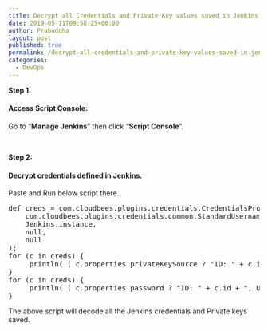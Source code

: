 ```yaml
---
title: Decrypt all Credentials and Private Key values saved in Jenkins vault using Script
date: 2019-05-11T09:58:25+00:00
author: Prabuddha
layout: post
published: true
permalink: /decrypt-all-credentials-and-private-key-values-saved-in-jenkins-vault-using-script/
categories:
  - DevOps
---
```

<strong>Step 1:</strong>
<h4 id="4b50" class="graf graf--h4 graf-after--p">Access Script Console:</h4>
<p id="d5dc" class="graf graf--p graf-after--h4">Go to “<strong>Manage Jenkins</strong>” then click “<strong>Script Console</strong>”.</p>
&nbsp;

<strong>Step 2:</strong>
<h4 id="a6bf" class="graf graf--h4 graf-after--pre">Decrypt credentials defined in Jenkins.</h4>
Paste and Run below script there.
<pre>def creds = com.cloudbees.plugins.credentials.CredentialsProvider.lookupCredentials(
    com.cloudbees.plugins.credentials.common.StandardUsernameCredentials.class,
    Jenkins.instance,
    null,
    null
);
for (c in creds) {
     println( ( c.properties.privateKeySource ? "ID: " + c.id + ", UserName: " + c.username + ", Private Key: " + c.getPrivateKey() : ""))
}
for (c in creds) {
     println( ( c.properties.password ? "ID: " + c.id + ", UserName: " + c.username + ", Password: " + c.password : ""))
}</pre>

The above script will decode all the Jenkins credentials and Private keys saved.